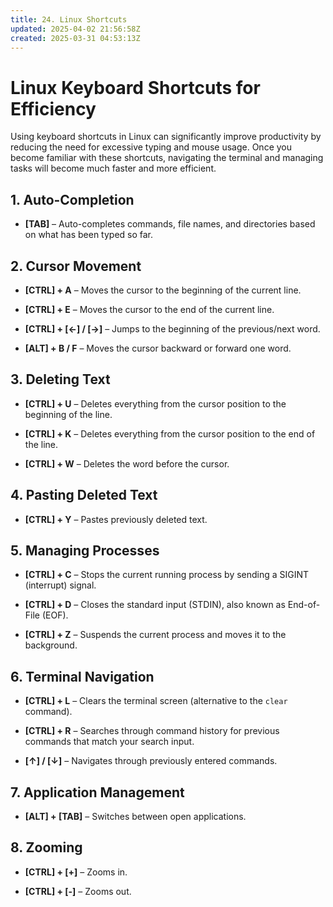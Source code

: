 ```yaml
---
title: 24. Linux Shortcuts
updated: 2025-04-02 21:56:58Z
created: 2025-03-31 04:53:13Z
---
```


# **Linux Keyboard Shortcuts for Efficiency**

Using keyboard shortcuts in Linux can significantly improve productivity by reducing the need for excessive typing and mouse usage. Once you become familiar with these shortcuts, navigating the terminal and managing tasks will become much faster and more efficient.

## **1\. Auto-Completion**

- **\[TAB\]** – Auto-completes commands, file names, and directories based on what has been typed so far.

## **2\. Cursor Movement**

- **\[CTRL\] + A** – Moves the cursor to the beginning of the current line.
    
- **\[CTRL\] + E** – Moves the cursor to the end of the current line.
    
- **\[CTRL\] + \[←\] / \[→\]** – Jumps to the beginning of the previous/next word.
    
- **\[ALT\] + B / F** – Moves the cursor backward or forward one word.
    

## **3\. Deleting Text**

- **\[CTRL\] + U** – Deletes everything from the cursor position to the beginning of the line.
    
- **\[CTRL\] + K** – Deletes everything from the cursor position to the end of the line.
    
- **\[CTRL\] + W** – Deletes the word before the cursor.
    

## **4\. Pasting Deleted Text**

- **\[CTRL\] + Y** – Pastes previously deleted text.

## **5\. Managing Processes**

- **\[CTRL\] + C** – Stops the current running process by sending a SIGINT (interrupt) signal.
    
- **\[CTRL\] + D** – Closes the standard input (STDIN), also known as End-of-File (EOF).
    
- **\[CTRL\] + Z** – Suspends the current process and moves it to the background.
    

## **6\. Terminal Navigation**

- **\[CTRL\] + L** – Clears the terminal screen (alternative to the `clear` command).
    
- **\[CTRL\] + R** – Searches through command history for previous commands that match your search input.
    
- **\[↑\] / \[↓\]** – Navigates through previously entered commands.
    

## **7\. Application Management**

- **\[ALT\] + \[TAB\]** – Switches between open applications.

## **8\. Zooming**

- **\[CTRL\] + \[+\]** – Zooms in.
    
- **\[CTRL\] + \[-\]** – Zooms out.
    

&nbsp;